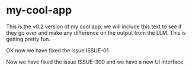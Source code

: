 # my-cool-app

This is the v0.2 version of my cool app, we will include this text to see if they go over and make any difference on the output from the LLM. This is getting pretty fun.

OK now we have fixed the issue ISSUE-01

Now we have fixed the issue ISSUE-300 and we have a new UI interface

